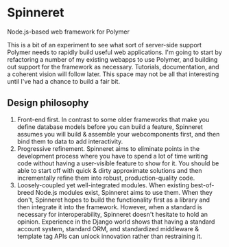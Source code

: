 # Spinneret
Node.js-based web framework for Polymer

This is a bit of an experiment to see what sort of server-side support Polymer
needs to rapidly build useful web applications.  I'm going to start by
refactoring a number of my existing webapps to use Polymer, and building out
support for the framework as necessary.  Tutorials, documentation, and a
coherent vision will follow later.  This space may not be all that interesting
until I've had a chance to build a fair bit.

## Design philosophy

1. Front-end first.  In contrast to some older frameworks that make you define
   database models before you can build a feature, Spinneret assumes you will
build & assemble your webcomponents first, and then bind them to data to add
interactivity.
2. Progressive refinement.  Spinneret aims to eliminate points in the
   development process where you have to spend a lot of time writing code
without having a user-visible feature to show for it.  You should be able to
start off with quick & dirty approximate solutions and then incrementally refine
them into robust, production-quality code.
3. Loosely-coupled yet well-integrated modules.  When existing best-of-breed
   Node.js modules exist, Spinneret aims to use them.  When they don't,
Spinneret hopes to build the functionality first as a library and then integrate
it into the framework.  However, when a standard is necessary for
interoperability, Spinneret doesn't hesitate to hold an opinion.  Experience in
the Django world shows that having a standard account system, standard ORM, and
standardized middleware & template tag APIs can unlock innovation rather than restraining it.

